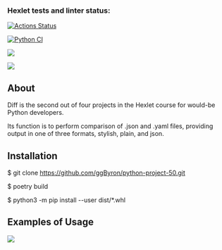 ### Hexlet tests and linter status:
[![Actions Status](https://github.com/ggByron/python-project-50/workflows/hexlet-check/badge.svg)](https://github.com/ggByron/python-project-50/actions)

[![Python CI](https://github.com/ggByron/python-project-50/actions/workflows/my_check.yml/badge.svg)](https://github.com/ggByron/python-project-50/actions/workflows/my_check.yml)

<a href="https://codeclimate.com/github/ggByron/python-project-50/maintainability"><img src="https://api.codeclimate.com/v1/badges/dfcd5289136898d98d44/maintainability" /></a>

<a href="https://codeclimate.com/github/ggByron/python-project-50/test_coverage"><img src="https://api.codeclimate.com/v1/badges/dfcd5289136898d98d44/test_coverage" /></a>

## About

Diff is the second out of four projects in the Hexlet course for would-be Python developers. 

Its function is to perform comparison of .json and .yaml files, providing output in one of three formats, stylish, plain, and json. 

## Installation

$ git clone https://github.com/ggByron/python-project-50.git

$ poetry build

$ python3 -m pip install --user dist/*.whl

## Examples of Usage

<a href="https://asciinema.org/a/3SoeB83DcVO4UdaMzogefblV2" target="_blank"><img src="https://asciinema.org/a/3SoeB83DcVO4UdaMzogefblV2.svg" /></a>